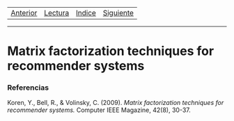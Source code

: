 <table><tr><td>
  <a href="./Blog04.md">Anterior</a>
</td><td>
  <a href="./Lecturas/Blog05.pdf">Lectura</a>
</td><td>
  <a href="./README.md">Indice</a>
</td><td>
  <a href="./Blog06.md">Siguiente</a>
</td></tr></table>

***

# Matrix factorization techniques for recommender systems

### Referencias

Koren, Y., Bell, R., & Volinsky, C. (2009). _Matrix factorization techniques for recommender systems._ Computer IEEE Magazine, 42(8), 30-37.
